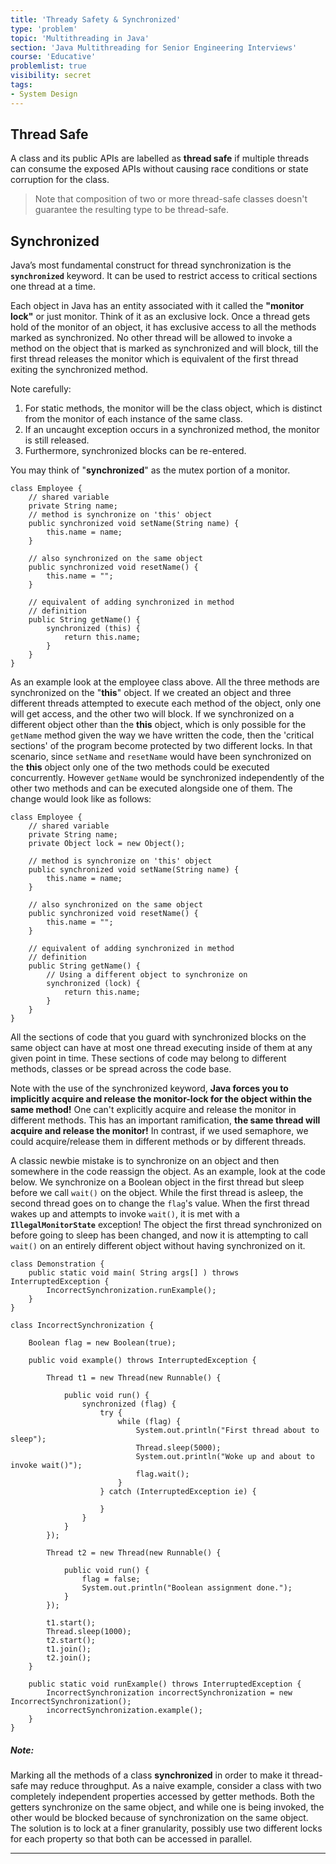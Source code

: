 ```yaml
---
title: 'Thready Safety & Synchronized'
type: 'problem'
topic: 'Multithreading in Java'
section: 'Java Multithreading for Senior Engineering Interviews'
course: 'Educative'
problemlist: true
visibility: secret
tags:
- System Design
---
```

## Thread Safe
A class and its public APIs are labelled as **thread safe** if multiple threads can consume the exposed APIs without causing race conditions or state corruption for the class. 

> Note that composition of two or more thread-safe classes doesn't guarantee the resulting type to be thread-safe.

## Synchronized
Java’s most fundamental construct for thread synchronization is the **`synchronized`** keyword. It can be used to restrict access to critical sections one thread at a time.

Each object in Java has an entity associated with it called the **"monitor lock"** or just monitor. Think of it as an exclusive lock. Once a thread gets hold of the monitor of an object, it has exclusive access to all the methods marked as synchronized. No other thread will be allowed to invoke a method on the object that is marked as synchronized and will block, till the first thread releases the monitor which is equivalent of the first thread exiting the synchronized method.

Note carefully:
1. For static methods, the monitor will be the class object, which is distinct from the monitor of each instance of the same class.
1. If an uncaught exception occurs in a synchronized method, the monitor is still released.
1. Furthermore, synchronized blocks can be re-entered.

You may think of "**synchronized**" as the mutex portion of a monitor.
```
class Employee {
    // shared variable
    private String name;
    // method is synchronize on 'this' object
    public synchronized void setName(String name) {
        this.name = name;
    }
 
    // also synchronized on the same object
    public synchronized void resetName() {
        this.name = "";
    }
 
    // equivalent of adding synchronized in method
    // definition
    public String getName() {
        synchronized (this) {
            return this.name;
        }
    }
}
```

As an example look at the employee class above. All the three methods are synchronized on the "**this**" object. If we created an object and three different threads attempted to execute each method of the object, only one will get access, and the other two will block. If we synchronized on a different object other than the **this** object, which is only possible for the `getName` method given the way we have written the code, then the 'critical sections' of the program become protected by two different locks. In that scenario, since `setName` and `resetName` would have been synchronized on the **this** object only one of the two methods could be executed concurrently. However `getName` would be synchronized independently of the other two methods and can be executed alongside one of them. The change would look like as follows:
```
class Employee {
    // shared variable
    private String name;
    private Object lock = new Object();
 
    // method is synchronize on 'this' object
    public synchronized void setName(String name) {
        this.name = name;
    }
 
    // also synchronized on the same object
    public synchronized void resetName() {
        this.name = "";
    }
 
    // equivalent of adding synchronized in method
    // definition
    public String getName() {
        // Using a different object to synchronize on
        synchronized (lock) {
            return this.name;
        }
    }
}
```

All the sections of code that you guard with synchronized blocks on the same object can have at most one thread executing inside of them at any given point in time. These sections of code may belong to different methods, classes or be spread across the code base.

Note with the use of the synchronized keyword, **Java forces you to implicitly acquire and release the monitor-lock for the object within the same method!** One can't explicitly acquire and release the monitor in different methods. This has an important ramification, **the same thread will acquire and release the monitor!** In contrast, if we used semaphore, we could acquire/release them in different methods or by different threads.

A classic newbie mistake is to synchronize on an object and then somewhere in the code reassign the object. As an example, look at the code below. We synchronize on a Boolean object in the first thread but sleep before we call `wait()` on the object. While the first thread is asleep, the second thread goes on to change the `flag`'s value. When the first thread wakes up and attempts to invoke `wait()`, it is met with a **`IllegalMonitorState`** exception! The object the first thread synchronized on before going to sleep has been changed, and now it is attempting to call `wait()` on an entirely different object without having synchronized on it.
```
class Demonstration {
    public static void main( String args[] ) throws InterruptedException {
        IncorrectSynchronization.runExample();
    }
}

class IncorrectSynchronization {

    Boolean flag = new Boolean(true);

    public void example() throws InterruptedException {

        Thread t1 = new Thread(new Runnable() {

            public void run() {
                synchronized (flag) {
                    try {
                        while (flag) {
                            System.out.println("First thread about to sleep");
                            Thread.sleep(5000);
                            System.out.println("Woke up and about to invoke wait()");
                            flag.wait();
                        }
                    } catch (InterruptedException ie) {

                    }
                }
            }
        });

        Thread t2 = new Thread(new Runnable() {

            public void run() {
                flag = false;
                System.out.println("Boolean assignment done.");
            }
        });

        t1.start();
        Thread.sleep(1000);
        t2.start();
        t1.join();
        t2.join();
    }

    public static void runExample() throws InterruptedException {
        IncorrectSynchronization incorrectSynchronization = new IncorrectSynchronization();
        incorrectSynchronization.example();
    }
}
```

##### Note:
Marking all the methods of a class **synchronized** in order to make it thread-safe may reduce throughput. As a naive example, consider a class with two completely independent properties accessed by getter methods. Both the getters synchronize on the same object, and while one is being invoked, the other would be blocked because of synchronization on the same object. The solution is to lock at a finer granularity, possibly use two different locks for each property so that both can be accessed in parallel.


---
